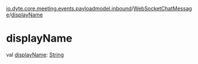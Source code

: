 [io.dyte.core.meeting.events.payloadmodel.inbound](../index.md)/[WebSocketChatMessage](index.md)/[displayName](display-name.md)

# displayName


val [displayName](display-name.md): [String](https://kotlinlang.org/api/latest/jvm/stdlib/kotlin/-string/index.html)
